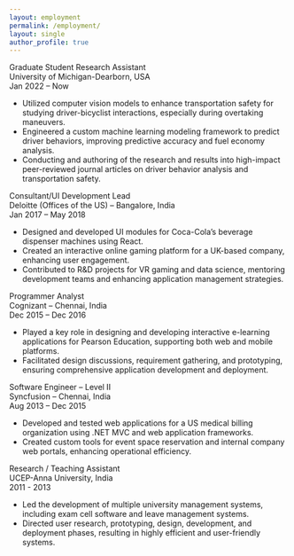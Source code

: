 ```yaml
---
layout: employment
permalink: /employment/
layout: single
author_profile: true
---
```

<div class="experience">
  <div class="exp-item">
    <div class="role">Graduate Student Research Assistant</div>
    <div class="company">University of Michigan-Dearborn, USA</div>
    <div class="duration">Jan 2022 – Now</div>
    <div class="responsibilities">
        <ul>
            <li>Utilized computer vision models to enhance transportation safety for studying driver-bicyclist interactions, especially during overtaking maneuvers.</li>
            <li>Engineered a custom machine learning modeling framework to predict driver behaviors, improving predictive accuracy and fuel economy analysis.</li>
            <li>Conducting and authoring of the research and results into high-impact peer-reviewed journal articles on driver behavior analysis and transportation safety.</li>
        </ul>
    </div>
  </div>
  <div class="exp-item">
    <div class="role">Consultant/UI Development Lead</div>
    <div class="company">Deloitte (Offices of the US) – Bangalore, India</div>
    <div class="duration">Jan 2017 – May 2018</div>
    <div class="responsibilities">
        <ul>
            <li>Designed and developed UI modules for Coca-Cola’s beverage dispenser machines using React.</li>
            <li>Created an interactive online gaming platform for a UK-based company, enhancing user engagement.</li>
            <li>Contributed to R&D projects for VR gaming and data science, mentoring development teams and enhancing application management strategies.</li>
        </ul>
    </div>
  </div>
  <div class="exp-item">
    <div class="role">Programmer Analyst</div>
    <div class="company">Cognizant – Chennai, India</div>
    <div class="duration">Dec 2015 – Dec 2016</div>
    <div class="responsibilities">
        <ul>
            <li>Played a key role in designing and developing interactive e-learning applications for Pearson Education, supporting both web and mobile platforms.</li>
            <li>Facilitated design discussions, requirement gathering, and prototyping, ensuring comprehensive application development and deployment.</li>
        </ul>
    </div>
  </div>
  <div class="exp-item">
    <div class="role">Software Engineer – Level II</div>
    <div class="company">Syncfusion – Chennai, India</div>
    <div class="duration">Aug 2013 – Dec 2015</div>
    <div class="responsibilities">
        <ul>
            <li>Developed and tested web applications for a US medical billing organization using .NET MVC and web application frameworks.</li>
            <li>Created custom tools for event space reservation and internal company web portals, enhancing operational efficiency.</li>
        </ul>
    </div>
  </div>
  <div class="exp-item">
    <div class="role">Research / Teaching Assistant</div>
    <div class="company">UCEP-Anna University, India</div>
    <div class="duration">2011 - 2013</div>
    <div class="responsibilities">
      <ul>
        <li>Led the development of multiple university management systems, including exam cell software and leave management systems.</li>
        <li>Directed user research, prototyping, design, development, and deployment phases, resulting in highly efficient and user-friendly systems.</li>
      </ul>
    </div>
  </div>
</div>